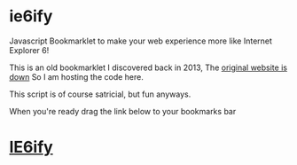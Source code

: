 # ie6ify
Javascript Bookmarklet to make your web experience more like Internet Explorer 6!

This is an old bookmarklet I discovered back in 2013, The [original website is down](https://web.archive.org/web/20140626141851/http://ie6ify.com/) So I am hosting the code here.

This script is of course satricial, but fun anyways.

When you're ready drag the link below to your bookmarks bar

# [IE6ify](javascript:(function(){var%20i=0,r=function(n){return%20Math.floor(Math.random()*n)},f=document.getElementsByTagName('body')[0].getElementsByTagName('*'),o=function(e){return%20typeof(e.style)=='object'&&e.tagName!='SCRIPT'},s=function(){while(!o(e=f[r(f.length)])){}return%20e.style};while(i++<5){s().display=r(2)?'block':'inline';s().position=r(2)?'absolute':'relative';s().margin=r(2)?'0':'1em';s().padding=r(2)?'0':'1em';s().width=r(2)?'':'auto';}})();)
